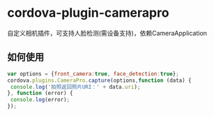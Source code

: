 # cordova-plugin-camerapro
 自定义相机插件，可支持人脸检测(需设备支持)，依赖CameraApplication
 
## 如何使用
 ```javascript
var options = {front_camera:true, face_detection:true};
cordova.plugins.CameraPro.capture(options,function (data) {
  console.log('拍照返回照片URI：' + data.uri);
}, function (error) {
  console.log(error);
});
 
```
 
